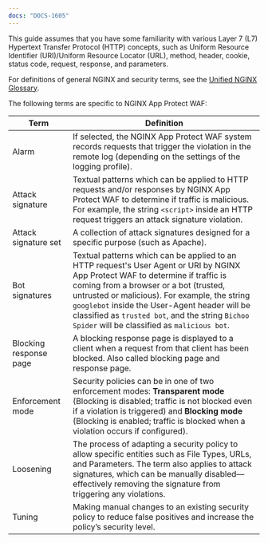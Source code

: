 ```yaml
---
docs: "DOCS-1605"
---
```


This guide assumes that you have some familiarity with various Layer 7 (L7) Hypertext Transfer Protocol (HTTP) concepts, such as Uniform Resource Identifier (URI)/Uniform Resource Locator (URL), method, header, cookie, status code, request, response, and parameters.


For definitions of general NGINX and security terms, see the [Unified NGINX Glossary](https://docs.nginx.com/nginx-one/glossary).

The following terms are specific to NGINX App Protect WAF:

| Term | Definition |
| --- | --- |
| Alarm | If selected, the NGINX App Protect WAF system records requests that trigger the violation in the remote log (depending on the settings of the logging profile). |
| Attack signature | Textual patterns which can be applied to HTTP requests and/or responses by NGINX App Protect WAF to determine if traffic is malicious. For example, the string `<script>` inside an HTTP request triggers an attack signature violation. |
| Attack signature set | A collection of attack signatures designed for a specific purpose (such as Apache). |
| Bot signatures | Textual patterns which can be applied to an HTTP request's User Agent or URI by NGINX App Protect WAF to determine if traffic is coming from a browser or a bot (trusted, untrusted or malicious). For example, the string `googlebot` inside the User-Agent header will be classified as `trusted bot`, and the string `Bichoo Spider` will be classified as `malicious bot`. |
| Blocking response page | A blocking response page is displayed to a client when a request from that client has been blocked. Also called blocking page and response page. |
| Enforcement mode | Security policies can be in one of two enforcement modes: **Transparent mode** (Blocking is disabled; traffic is not blocked even if a violation is triggered) and **Blocking mode** (Blocking is enabled; traffic is blocked when a violation occurs if configured). |
| Loosening | The process of adapting a security policy to allow specific entities such as File Types, URLs, and Parameters. The term also applies to attack signatures, which can be manually disabled—effectively removing the signature from triggering any violations. |
| Tuning | Making manual changes to an existing security policy to reduce false positives and increase the policy’s security level. |